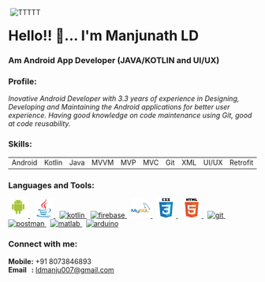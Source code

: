 <img align="right" alt="TTTTT" width="500"  src="https://miro.medium.com/max/1360/1*IRGHmiGsa16stedQvIaZfw.gif">
<h1 align="left">Hello!! 👋... I'm Manjunath LD</h1>
<h3 align="left">Am Android App Developer (JAVA/KOTLIN and UI/UX)</h3>

<h3 align="left">Profile:</h3>

_Inovative Android Developer with 3.3 years of experience in Designing, Developing and Maintaining the Android applications for better user experience.
Having good knowledge on code maintenance using Git, good at code reusability._<br>

<h3 align="left">Skills:</h3>
<table>
  <tbody>
  <tr>
    <td>Android</td>
    <td>Kotlin</td>
    <td>Java</td>
    <td>MVVM</td>
    <td>MVP</td>
    <td>MVC</td>
    <td>Git</td>
    <td>XML</td>
    <td>UI/UX</td>
    <td>Retrofit</td>
    <td>JSON</td>
    <td>GSON</td>
    <td>NavComponet</td>
    <td>View&nbsp;Model</td>
    <td>Live&nbsp;Data</td>
    <td>Room&nbsp;DB</td>
    <td>FCM</td>
    <td>ExoPlayer</td>
   </tr>
  </tbody>
</table>

<h3 align="left">Languages and Tools:</h3>
<p align="left"> 
  <a href="https://developer.android.com" target="_blank" rel="noreferrer"> <img src="https://raw.githubusercontent.com/devicons/devicon/master/icons/android/android-original-wordmark.svg" alt="android" width="40" height="40"/> </a> &nbsp;
  <a href="https://www.java.com" target="_blank" rel="noreferrer"> <img src="https://raw.githubusercontent.com/devicons/devicon/master/icons/java/java-original.svg" alt="java" width="40" height="40"/> </a> &nbsp;
  <a href="https://kotlinlang.org" target="_blank" rel="noreferrer"> <img src="https://www.vectorlogo.zone/logos/kotlinlang/kotlinlang-icon.svg" alt="kotlin" width="40" height="40"/> </a> &nbsp;
  <a href="https://firebase.google.com/" target="_blank" rel="noreferrer"> <img src="https://www.vectorlogo.zone/logos/firebase/firebase-icon.svg" alt="firebase" width="40" height="40"/> </a> &nbsp;
  <a href="https://www.mysql.com/" target="_blank" rel="noreferrer"> <img src="https://raw.githubusercontent.com/devicons/devicon/master/icons/mysql/mysql-original-wordmark.svg" alt="mysql" width="40" height="40"/> </a> &nbsp;
  <a href="https://www.w3schools.com/css/" target="_blank" rel="noreferrer"> <img src="https://raw.githubusercontent.com/devicons/devicon/master/icons/css3/css3-original-wordmark.svg" alt="css3" width="40" height="40"/> </a> &nbsp;
  <a href="https://www.w3.org/html/" target="_blank" rel="noreferrer"> <img src="https://raw.githubusercontent.com/devicons/devicon/master/icons/html5/html5-original-wordmark.svg" alt="html5" width="40" height="40"/> </a> &nbsp;
  <a href="https://git-scm.com/" target="_blank" rel="noreferrer"> <img src="https://www.vectorlogo.zone/logos/git-scm/git-scm-icon.svg" alt="git" width="40" height="40"/> </a> &nbsp;
  <a href="https://postman.com" target="_blank" rel="noreferrer"> <img src="https://www.vectorlogo.zone/logos/getpostman/getpostman-icon.svg" alt="postman" width="40" height="40"/> </a> &nbsp;
  <a href="https://www.mathworks.com/" target="_blank" rel="noreferrer"> <img src="https://upload.wikimedia.org/wikipedia/commons/2/21/Matlab_Logo.png" alt="matlab" width="40" height="40"/> </a> &nbsp;
  <a href="https://www.arduino.cc/" target="_blank" rel="noreferrer"> <img src="https://cdn.worldvectorlogo.com/logos/arduino-1.svg" alt="arduino" width="40" height="40"/> </a> 

<h3 align="left">Connect with me:</h3>

**Mobile:** +91 8073846893 <br>
**Email&nbsp;&nbsp;&nbsp;:** ldmanju007@gmail.com
